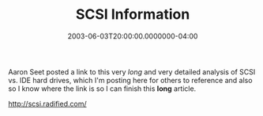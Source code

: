 ﻿---
title: SCSI Information
date: "2003-06-03T20:00:00.0000000-04:00"
description: Aaron Seet posted a link to this very long and very detailed
featuredImage: img/8222-featured.png
---

Aaron Seet posted a link to this very *long* and very detailed analysis of SCSI vs. IDE hard drives, which I'm posting here for others to reference and also so I know where the link is so I can finish this **long** article.

<http://scsi.radified.com/>

